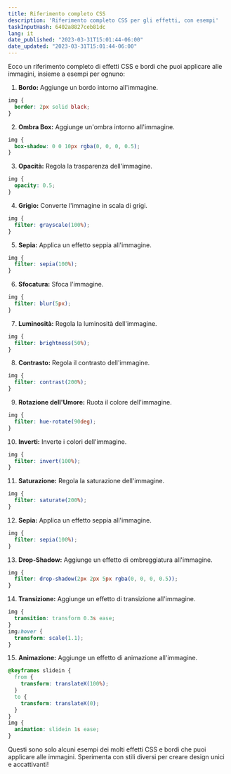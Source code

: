 ```yaml
---
title: Riferimento completo CSS
description: 'Riferimento completo CSS per gli effetti, con esempi'
taskInputHash: 6402a8827ceb81dc
lang: it
date_published: "2023-03-31T15:01:44-06:00"
date_updated: "2023-03-31T15:01:44-06:00"
---
```

Ecco un riferimento completo di effetti CSS e bordi che puoi applicare alle immagini, insieme a esempi per ognuno:

1. **Bordo:** Aggiunge un bordo intorno all'immagine.

```css
img {
  border: 2px solid black;
}
```


2. **Ombra Box:** Aggiunge un'ombra intorno all'immagine.

```css
img {
  box-shadow: 0 0 10px rgba(0, 0, 0, 0.5);
}
```


3. **Opacità:** Regola la trasparenza dell'immagine.

```css
img {
  opacity: 0.5;
}
```


4. **Grigio:** Converte l'immagine in scala di grigi.

```css
img {
  filter: grayscale(100%);
}
```


5. **Sepia:** Applica un effetto seppia all'immagine.

```css
img {
  filter: sepia(100%);
}
```


6. **Sfocatura:** Sfoca l'immagine.

```css
img {
  filter: blur(5px);
}
```


7. **Luminosità:** Regola la luminosità dell'immagine.

```css
img {
  filter: brightness(50%);
}
```


8. **Contrasto:** Regola il contrasto dell'immagine.

```css
img {
  filter: contrast(200%);
}
```


9. **Rotazione dell'Umore:** Ruota il colore dell'immagine.

```css
img {
  filter: hue-rotate(90deg);
}
```


10. **Inverti:** Inverte i colori dell'immagine.

```css
img {
  filter: invert(100%);
}
```


11. **Saturazione:** Regola la saturazione dell'immagine.

```css
img {
  filter: saturate(200%);
}
```


12. **Sepia:** Applica un effetto seppia all'immagine.

```css
img {
  filter: sepia(100%);
}
```


13. **Drop-Shadow:** Aggiunge un effetto di ombreggiatura all'immagine.

```css
img {
  filter: drop-shadow(2px 2px 5px rgba(0, 0, 0, 0.5));
}
```


14. **Transizione:** Aggiunge un effetto di transizione all'immagine.

```css
img {
  transition: transform 0.3s ease;
}
img:hover {
  transform: scale(1.1);
}
```


15. **Animazione:** Aggiunge un effetto di animazione all'immagine.

```css
@keyframes slidein {
  from {
    transform: translateX(100%);
  }
  to {
    transform: translateX(0);
  }
}
img {
  animation: slidein 1s ease;
}
```



Questi sono solo alcuni esempi dei molti effetti CSS e bordi che puoi applicare alle immagini. Sperimenta con stili diversi per creare design unici e accattivanti!
